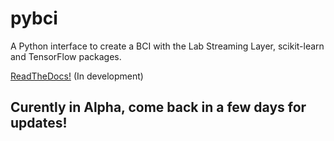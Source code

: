 # pybci
A Python interface to create a BCI with the Lab Streaming Layer, scikit-learn and TensorFlow packages.


[ReadTheDocs!](https://pybci.readthedocs.io/en/latest/) (In development)


## Curently in Alpha, come back in a few days for updates!
